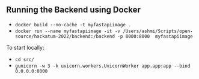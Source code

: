 ## Running the Backend using Docker

* `docker build --no-cache -t myfastapiimage .
`
* `docker run --name myfastapiimage -it -v /Users/ashmi/Scripts/open-source/hackatum-2022/backend:/backend -p 8000:8000  myfastapiimage`

To start locally:

* `cd src/`
* `gunicorn -w 3 -k uvicorn.workers.UvicornWorker app.app:app --bind 0.0.0.0:8000`